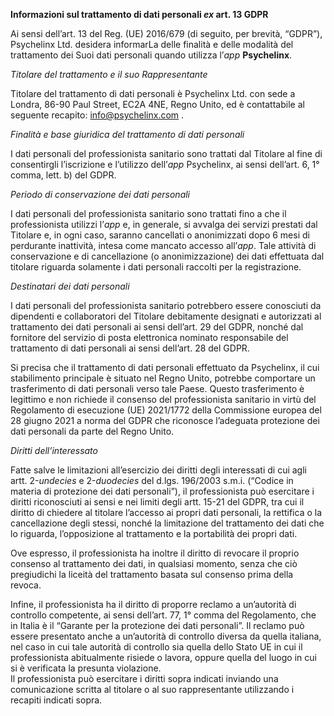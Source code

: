 **Informazioni sul trattamento di dati personali _ex_ art. 13 GDPR**     

Ai sensi dell’art. 13 del Reg. (UE) 2016/679 (di seguito, per brevità, “GDPR”), Psychelinx Ltd. desidera informarLa delle finalità e delle modalità del trattamento dei Suoi dati personali quando utilizza l’_app_ **Psychelinx**.

_Titolare del trattamento e il suo Rappresentante_

Titolare del trattamento di dati personali è Psychelinx Ltd. con sede a Londra, 86-90 Paul Street, EC2A 4NE, Regno Unito, ed è contattabile al seguente recapito: [info@psychelinx.com](mailto:info@psychelinx.com) .

_Finalità e base giuridica del trattamento di dati personali_

I dati personali del professionista sanitario sono trattati dal Titolare al fine di consentirgli l’iscrizione e l’utilizzo dell’_app_ Psychelinx, ai sensi dell’art. 6, 1° comma, lett. b) del GDPR.

_Periodo di conservazione dei dati personali_

I dati personali del professionista sanitario sono trattati fino a che il professionista utilizzi l’_app_ e, in generale, si avvalga dei servizi prestati dal Titolare e, in ogni caso, saranno cancellati o anonimizzati dopo 6 mesi di perdurante inattività, intesa come mancato accesso all’_app_. Tale attività di conservazione e di cancellazione (o anonimizzazione) dei dati effettuata dal titolare riguarda solamente i dati personali raccolti per la registrazione.

_Destinatari dei dati personali_

I dati personali del professionista sanitario potrebbero essere conosciuti da dipendenti e collaboratori del Titolare debitamente designati e autorizzati al trattamento dei dati personali ai sensi dell’art. 29 del GDPR, nonché dal fornitore del servizio di posta elettronica nominato responsabile del trattamento di dati personali ai sensi dell’art. 28 del GDPR.

Si precisa che il trattamento di dati personali effettuato da Psychelinx, il cui stabilimento principale è situato nel Regno Unito, potrebbe comportare un trasferimento di dati personali verso tale Paese. Questo trasferimento è legittimo e non richiede il consenso del professionista sanitario in virtù del Regolamento di esecuzione (UE) 2021/1772 della Commissione europea del 28 giugno 2021 a norma del GDPR che riconosce l’adeguata protezione dei dati personali da parte del Regno Unito.

_Diritti dell’interessato_

Fatte salve le limitazioni all’esercizio dei diritti degli interessati di cui agli artt. 2-_undecies_ e 2-_duodecies_ del d.lgs. 196/2003 s.m.i. (“Codice in materia di protezione dei dati personali”), il professionista può esercitare i diritti riconosciuti ai sensi e nei limiti degli artt. 15-21 del GDPR, tra cui il diritto di chiedere al titolare l’accesso ai propri dati personali, la rettifica o la cancellazione degli stessi, nonché la limitazione del trattamento dei dati che lo riguarda, l’opposizione al trattamento e la portabilità dei propri dati.

Ove espresso, il professionista ha inoltre il diritto di revocare il proprio consenso al trattamento dei dati, in qualsiasi momento, senza che ciò pregiudichi la liceità del trattamento basata sul consenso prima della revoca.

Infine, il professionista ha il diritto di proporre reclamo a un’autorità di controllo competente, ai sensi dell’art. 77, 1° comma del Regolamento, che in Italia è il “Garante per la protezione dei dati personali”. Il reclamo può essere presentato anche a un’autorità di controllo diversa da quella italiana, nel caso in cui tale autorità di controllo sia quella dello Stato UE in cui il professionista abitualmente risiede o lavora, oppure quella del luogo in cui si è verificata la presunta violazione.  
Il professionista può esercitare i diritti sopra indicati inviando una comunicazione scritta al titolare o al suo rappresentante utilizzando i recapiti indicati sopra.
